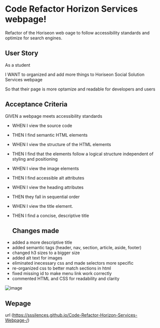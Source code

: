 # Code Refactor Horizon Services webpage!

Refactor of the Horiseon web oage to follow accessibility standards and optimize for search engines.

## User Story
As a student

I WANT to organized and add more things to Horiseon Social Solution Services webpage

So that their page is more optamize and readable for developers and users



## Acceptance Criteria
GIVEN a webpage meets accessibility standards
* WHEN I view the source code

* THEN I find semantic HTML elements

* WHEN I view the structure of the HTML elements

* THEN I find that the elements follow a logical structure independent of styling and positioning

* WHEN I view the image elements

* THEN I find accessible alt attributes

* WHEN I view the heading attributes

* THEN they fall in sequential order

* WHEN I view the title element.

* THEN I find a concise, descriptive title

  ## Changes made

- added a more descriptive title
- added semantic tags (header, nav, section, article, aside, footer)
- changed h3 sizes to a bigger size
- added alt text for images
- eliminated inecessary css and made selectors more specific
- re-organized css to better match sections in html
- fixed missing id to make menu link work correctly
- commented HTML and CSS for readability and clarity

![image](https://user-images.githubusercontent.com/110136650/215604736-7873615f-dd67-475a-8398-6beae46ca051.png)

## Wepage

url (https://sssilences.github.io/Code-Refactor-Horizon-Services-Webpage-/)
